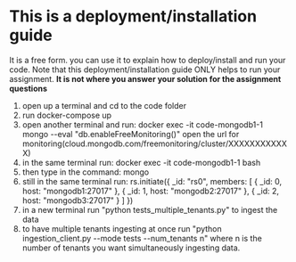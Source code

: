 # This is a deployment/installation guide

It is a free form. you can use it to explain how to deploy/install and run  your code. Note that this deployment/installation guide ONLY helps to run your assignment. **It is not where you answer your solution for the assignment questions**

1. open up a terminal and cd to the code folder
2. run docker-compose up
3. open another terminal and run: docker exec -it code-mongodb1-1  mongo --eval "db.enableFreeMonitoring()" open the url for monitoring(cloud.mongodb.com/freemonitoring/cluster/XXXXXXXXXXXX)
4. in the same terminal run: docker exec -it code-mongodb1-1 bash
5. then type in the command: mongo
6. still in the same terminal run: 
    rs.initiate({
    _id: "rs0",
    members: [
        { _id: 0, host: "mongodb1:27017" },
        { _id: 1, host: "mongodb2:27017" },
        { _id: 2, host: "mongodb3:27017" }
    ]
    })
8. in a new terminal run  "python tests_multiple_tenants.py" to ingest the data
9. to have multiple tenants ingesting at once run  "python ingestion_client.py --mode tests --num_tenants n"  where n is the number of tenants you want simultaneously ingesting data.